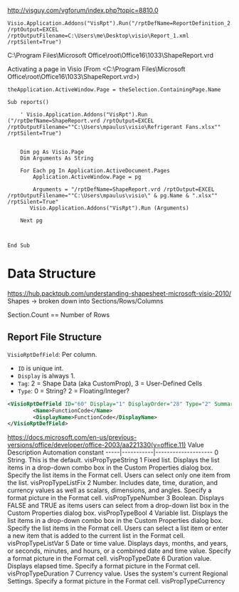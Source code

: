
<http://visguy.com/vgforum/index.php?topic=8810.0>

```vba
Visio.Application.Addons("VisRpt").Run("/rptDefName=ReportDefinition_2.vrd /rptOutput=EXCEL /rptOutputFilename=C:\Users\me\Desktop\visio\Report_1.xml /rptSilent=True")
```

C:\Program Files\Microsoft Office\root\Office16\1033\ShapeReport.vrd

Activating a page in Visio (From <C:\Program Files\Microsoft Office\root\Office16\1033\ShapeReport.vrd>)

```
theApplication.ActiveWindow.Page = theSelection.ContainingPage.Name
```


```vba
Sub reports()

    ' Visio.Application.Addons("VisRpt").Run ("/rptDefName=ShapeReport.vrd /rptOutput=EXCEL /rptOutputFilename=""C:\Users\mpaulus\visio\Refrigerant Fans.xlsx"" /rptSilent=True")


    Dim pg As Visio.Page
    Dim Arguments As String

    For Each pg In Application.ActiveDocument.Pages
        Application.ActiveWindow.Page = pg

        Arguments = "/rptDefName=ShapeReport.vrd /rptOutput=EXCEL /rptOutputFilename=""C:\Users\mpaulus\visio\" & pg.Name & ".xlsx"" /rptSilent=True"
       Visio.Application.Addons("VisRpt").Run (Arguments)

    Next pg



End Sub
```

# Data Structure

<https://hub.packtpub.com/understanding-shapesheet-microsoft-visio-2010/>
Shapes -> broken down into Sections/Rows/Columns


Section.Count == Number of Rows

## Report File Structure

`VisioRptDefField`: Per column.
  - `ID` is unique int.
  - `Display` is always 1.
  - `Tag`: 2 = Shape Data (aka CustomProp), 3 = User-Defined Cells
  - `Type`: 0 = String? 2 = Floating/Integer?


```xml
<VisioRptDefField ID="60" Display="1" DisplayOrder="28" Type="2" SummaryTypes="0" Tag="3">
        <Name>FunctionCode</Name>
        <DisplayName>FunctionCode</DisplayName>
</VisioRptDefField>
```

<https://docs.microsoft.com/en-us/previous-versions/office/developer/office-2003/aa221330(v=office.11)>
Value	Description	Automation constant
-----|-----------|--------------------
0 String. This is the default. visPropTypeString
1 Fixed list. Displays the list items in a drop-down combo box in the Custom Properties dialog box. Specify the list items in the Format cell. Users can select only one item from the list. visPropTypeListFix
2 Number. Includes date, time, duration, and currency values as well as scalars, dimensions, and angles. Specify a format picture in the Format cell. visPropTypeNumber
3 Boolean. Displays FALSE and TRUE as items users can select from a drop-down list box in the Custom Properties dialog box. visPropTypeBool
4 Variable list. Displays the list items in a drop-down combo box in the Custom Properties dialog box. Specify the list items in the Format cell. Users can select a list item or enter a new item that is added to the current list in the Format cell. visPropTypeListVar
5 Date or time value. Displays days, months, and years, or seconds, minutes, and hours, or a combined date and time value. Specify a format picture in the Format cell. visPropTypeDate
6 Duration value. Displays elapsed time. Specify a format picture in the Format cell. visPropTypeDuration
7 Currency value. Uses the system's current Regional Settings. Specify a format picture in the Format cell. visPropTypeCurrency
